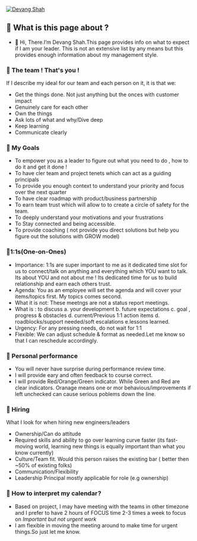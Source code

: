

[![Devang Shah ](https://media-exp1.licdn.com/dms/image/C5616AQFoYKxL7XseAA/profile-displaybackgroundimage-shrink_200_800/0/1614388698508?e=1623283200&v=beta&t=ekE1q0-SDlnKkk0m247x47JHnCYYSYhfCAuokBxKQUU )](https://www.linkedin.com/in/devang-d-shah/)


<!--- you can follow me on Twitter [@devang_shah](https://twitter.com/devang_shah) or on [Linkedin](https://www.linkedin.com/in/devang-d-shah/)
-->

## 👀 What is this page about ? 
- 👋 Hi, There.I’m Devang Shah.This page provides info on what to expect if I am your leader. This is not an extensive list by any means but this provides enough information about my management style.

### 🧱 The team ! That's you !
If I describe my ideal for our team and each person on it, it is that we:
- Get the things done. Not just anything but the onces with customer impact
- Genuinely care for each other 
- Own the things
- Ask lots of what and why/Dive deep
- Keep learning
- Communicate clearly

### 🎯 My Goals
- To empower you as a leader to figure out what you need to do , how to do it and get it done !   
- To have cler team and project tenets which can act as a guiding principals 
- To provide you enough context to understand your priority and focus over the next quarter
- To have clear roadmap with product/business partnership
- To earn team trust which will allow to to create a circle of safety for the team.
- To deeply understand your motivations and your frustrations
- To Stay connected and being accessible.
- To provide coaching ( not provide you direct solutions but help you figure out the solutions with GROW model)

### 🌱**1:1s(One-on-Ones)**
- Importance:  1:1s are super important to me as it dedicated time slot for us to connect/talk on anything and everything which YOU want to talk. Its about YOU and not about me ! Its dedicated time for us to build relationship and earn each others trust.
- Agenda: You as an employee will set the agenda and will cover your items/topics first. My topics comes second.
- What it is not: These meetngs are not a status report meetings.
- What is  : to discuss a. your development  b. future expectations c. goal , progress & obstacles d. current/Previous 1:1 action items d. roadblocks/support needed/soft escalations e.lessons learned.
- Urgency: For any pressing needs, do not wait for 1:1 
- Flexible: We can adjust schedule & format as needed.Let me know so that I can reschedule accordingly. 

### 💯 Personal performance 
- You will never have surprise during performance review time. 
- I will provide eary and often feedback to course correct. 
- I will provide Red/Orange/Green indicator. While Green and Red are clear indicators. Oranage means one or mor behavious/improvements if left unchecked can cause serious poblems down the line.

### 📝 Hiring 
What I look for when hiring new engineers/leaders
- Ownership/Can do attitude  
- Required skills and ability to go over learning curve faster (its fast-moving world, learning new things is equally important than what you know currently) 
- Culture/Team fit. Would this person raises the existing bar ( better then ~50% of existing folks) 
- Communication/Flexibility 
- Leadership Principal mostly applicable for role (e.g ownership)

### 📅 How to interpret my calendar ?
- Based on project, I may have meeting with the teams in other timezone and I prefer to have 2 hours of FOCUS time 2-3 times a week to focus on _Important but not urgent work_
- I am flexible in moving the meeting around to make time for urgent things.So just let me know.  


<!---
devangdshah/devangdshah is a ✨ special ✨ repository because its `README.md` (this file) appears on your GitHub profile.
You can click the Preview link to take a look at your changes.
--->
